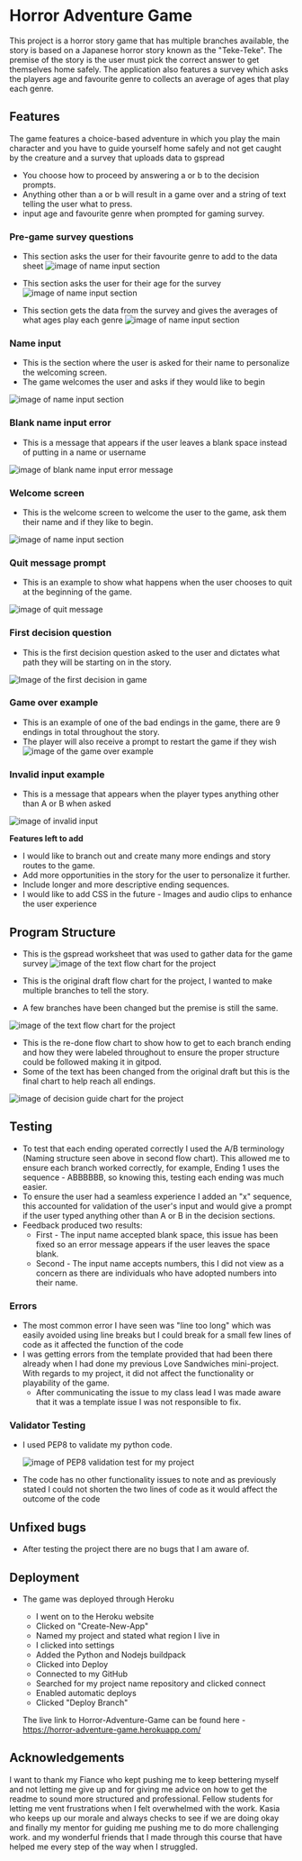# Horror Adventure Game
This project is a horror story game that has multiple branches available, the story is based on a Japanese horror story known as the "Teke-Teke".
The premise of the story is the user must pick the correct answer to get themselves home safely.
The application also features a survey which asks the players age and favourite genre to collects an average of ages that play each genre.


## Features
The game features a choice-based adventure in which you play the main character and you have to guide yourself home safely and not get caught by the creature and a survey that uploads data to gspread
- You choose how to proceed by answering a or b to the decision prompts.
- Anything other than a or b will result in a game over and a string of text telling the user what to press.
- input age and favourite genre when prompted for gaming survey.

### Pre-game survey questions

- This section asks the user for their favourite genre to add to the data sheet 
![image of name input section](static/images-for-python-readme/pre-game-survey-questions.JPG)

- This section asks the user for their age for the survey
![image of name input section](static/images-for-python-readme/age-question-for-survey.JPG)

- This section gets the data from the survey and gives the averages of what ages play each genre
![image of name input section](static/images-for-python-readme/game-averages.JPG)



### Name input

- This is the section where the user is asked for their name to personalize the welcoming screen.
- The game welcomes the user and asks if they would like to begin

![image of name input section](static/images-for-python-readme/name-input.JPG)


### Blank name input error

- This is a message that appears if the user leaves a blank space instead of putting in a name or username 

![image of blank name input error message](static/images-for-python-readme/blank-input-error.JPG) 


### Welcome screen

- This is the welcome screen to welcome the user to the game, ask them their name and if they like to begin.


![image of name input section](static/images-for-python-readme/name-begin-prompt.JPG)  


### Quit message prompt

- This is an example to show what happens when the user chooses to quit at the beginning of the game.

![image of quit message](static/images-for-python-readme/player-initial-quit.JPG) 

### First decision question

- This is the first decision question asked to the user and dictates what path they will be starting on in the story.

![Image of the first decision in game](static/images-for-python-readme/first-question-branch.JPG)

### Game over example

- This is an example of one of the bad endings in the game, there are 9 endings in total throughout the story.
- The player will also receive a prompt to restart the game if they wish
![image of the game over example](static/images-for-python-readme/game-over-restart.JPG)

### Invalid input example

- This is a message that appears when the player types anything other than A or B when asked

![image of invalid input](static/images-for-python-readme/invalid-input.JPG) 


 **Features left to add**

- I would like to branch out and create many more endings and story routes to the game.
- Add more opportunities in the story for the user to personalize it further.
- Include longer and more descriptive ending sequences.
- I would like to add CSS in the future - Images and audio clips to enhance the user experience 


## Program Structure

- This is the gspread worksheet that was used to gather data for the game survey
![image of the text flow chart for the project](static/images-for-python-readme/game-survey.JPG)

- This is the original draft flow chart for the project, I wanted to make multiple branches to tell the story.
- A few branches have been changed but the premise is still the same.

![image of the text flow chart for the project](static/images-for-python-readme/flow-chart-for-text.jpeg) 

- This is the re-done flow chart to show how to get to each branch ending and how they were labeled throughout to ensure the proper structure could be followed making it in gitpod.
- Some of the text has been changed from the original draft but this is the final chart to help reach all endings.

![image of decision guide chart for the project](static/images-for-python-readme/flow-chart-for-decisions-guide.jpeg) 


## Testing

 - To test that each ending operated correctly I used the A/B terminology (Naming structure seen above in second flow chart).
 This allowed me to ensure each branch worked correctly, for example, 
 Ending 1 uses the sequence - ABBBBBB, so knowing this, testing each ending was much easier.
 - To ensure the user had a seamless experience I added an "x" sequence, this accounted for validation of the user's input and would give a prompt if the user typed anything other than A or B in the decision sections. 
 - Feedback produced two results:
    - First - The input name accepted blank space, this issue has been fixed so an error message appears if the user leaves the space blank.
    - Second - The input name accepts numbers, this I did not view as a concern as there are individuals who have adopted numbers into their name.

### Errors

  - The most common error I have seen was "line too long" which was easily avoided using line breaks but I could break for a small few lines of code as it affected the function of the code
  - I was getting errors from the template provided that had been there already when I had done my previous Love Sandwiches mini-project.
  With regards to my project, it did not affect the functionality or playability of the game.
    - After communicating the issue to my class lead I was made aware that it was a template issue I was not responsible to fix.


### Validator Testing 

- I used PEP8 to validate my python code.

  ![image of PEP8 validation test for my project](static/images-for-python-readme/pep8.JPG)

- The code has no other functionality issues to note and as previously stated I could not shorten the two lines of code as it would affect the outcome of the code

## Unfixed bugs
- After testing the project there are no bugs that I am aware of.    

## Deployment 

- The game was deployed through Heroku 
  - I went on to the Heroku website 
  - Clicked on "Create-New-App"
  - Named my project and stated what region I live in
  - I clicked into settings 
  - Added the Python and Nodejs buildpack
  - Clicked into Deploy 
  - Connected to my GitHub
  - Searched for my project name repository and clicked connect
  - Enabled automatic deploys
  - Clicked "Deploy Branch" 

  The live link to Horror-Adventure-Game can be found here - https://horror-adventure-game.herokuapp.com/

## Acknowledgements
I want to thank my Fiance who kept pushing me to keep bettering myself and not letting me give up and for giving me advice on how to get the readme to sound more structured and professional.
Fellow students for letting me vent frustrations when I felt overwhelmed with the work.
Kasia who keeps up our morale and always checks to see if we are doing okay and finally my mentor for guiding me pushing me to do more challenging work.
and my wonderful friends that I made through this course that have helped me every step of the way when I struggled.






